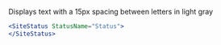 Displays text with a 15px spacing between letters in light gray
```jsx
<SiteStatus StatusName="Status">
</SiteStatus>
```